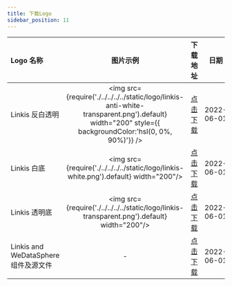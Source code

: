 ```yaml
---
title: 下载Logo
sidebar_position: 11
---
```

|  Logo 名称 |图片示例|  下载地址 | 日期 |
|:------------|:----:|:----:|:----:|
|Linkis 反白透明| <img src={require('./../../../../static/logo/linkis-anti-white-transparent.png').default} width="200" style={{ backgroundColor:'hsl(0, 0%, 90%)'}} />|[点击下载](../static/logo/linkis-anti-white-transparent.png)|2022-06-01|
|Linkis 白底 |<img src={require('./../../../../static/logo/linkis-white.png').default} width="200"/> | [点击下载](../static/logo/linkis-white.png)|2022-06-01|
|Linkis 透明底| <img src={require('./../../../../static/logo/linkis-transparent.png').default} width="200"/>|[点击下载](../static/logo/linkis-transparent.png)|2022-06-01|
|Linkis and WeDataSphere 组件及源文件 |- |[点击下载](./../../../../static/logo/linkis-and-WeDataSphere-component.ai)|2022-06-01|
